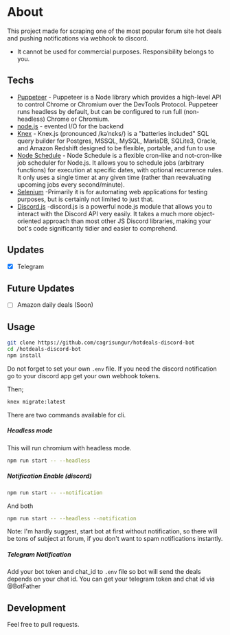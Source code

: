 # About
This project made for scraping one of the most popular forum site hot deals and pushing notifications via webhook to discord.
- It cannot be used for commercial purposes. Responsibility belongs to you.
## Techs
- [Puppeteer](https://pptr.dev/) - Puppeteer is a Node library which provides a high-level API to control Chrome or Chromium over the DevTools Protocol. Puppeteer runs headless by default, but can be configured to run full (non-headless) Chrome or Chromium.
- [node.js](https://nodejs.org/en/) - evented I/O for the backend
- [Knex](http://knexjs.org/) - Knex.js (pronounced /kəˈnɛks/) is a "batteries included" SQL query builder for Postgres, MSSQL, MySQL, MariaDB, SQLite3, Oracle, and Amazon Redshift designed to be flexible, portable, and fun to use
- [Node Schedule](https://www.npmjs.com/package/node-schedule) - Node Schedule is a flexible cron-like and not-cron-like job scheduler for Node.js. It allows you to schedule jobs (arbitrary functions) for execution at specific dates, with optional recurrence rules. It only uses a single timer at any given time (rather than reevaluating upcoming jobs every second/minute).
- [Selenium](https://www.selenium.dev/) -Primarily it is for automating web applications for testing purposes, but is certainly not limited to just that.
- [Discord.js](https://discord.js.org/#/) -discord.js is a powerful node.js module that allows you to interact with the Discord API very easily. It takes a much more object-oriented approach than most other JS Discord libraries, making your bot's code significantly tidier and easier to comprehend.


## Updates
- [x] Telegram

## Future Updates

- [ ] Amazon daily deals (Soon)

## Usage

```sh
git clone https://github.com/cagrisungur/hotdeals-discord-bot
cd /hotdeals-discord-bot
npm install
```
Do not forget to set your own `.env` file. If you need the discord notification go to your discord app get your own webhook tokens.

Then;

```sh
knex migrate:latest
```

There are two commands available for cli.

##### Headless mode
This will run chromium with headless mode.
```sh
npm run start -- --headless
```
##### Notification Enable (discord)
```sh
npm run start -- --notification
```
And both
```sh
npm run start -- --headless --notification
```
Note: I'm hardly suggest, start bot at first without notification, so there will be tons of subject at forum, if you don't want to spam notifications instantly.

##### Telegram Notification
Add your bot token and chat_id to ```.env``` file so bot will send the deals depends on your chat id.
You can get your telegram token and chat id via @BotFather

## Development
Feel free to pull requests.

